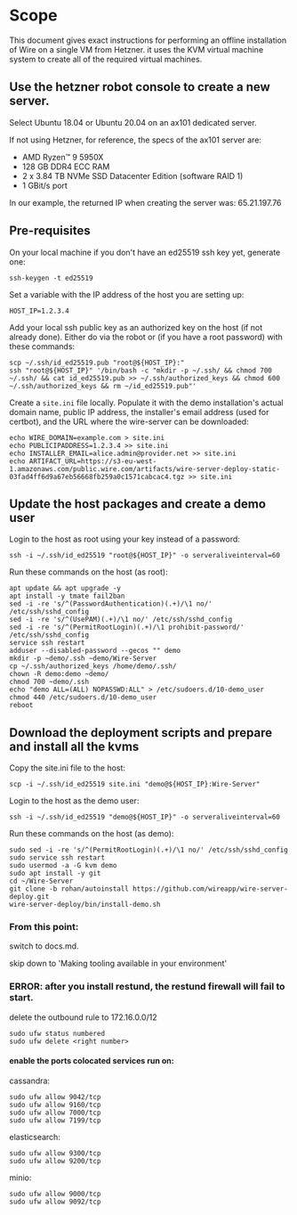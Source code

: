 # Scope

This document gives exact instructions for performing an offline installation of Wire on a single VM from Hetzner. it uses the KVM virtual machine system to create all of the required virtual machines.

## Use the hetzner robot console to create a new server.

Select Ubuntu 18.04 or Ubuntu 20.04 on an ax101 dedicated server.

If not using Hetzner, for reference, the specs of the ax101 server are:

* AMD Ryzen™ 9 5950X
* 128 GB DDR4 ECC RAM
* 2 x 3.84 TB NVMe SSD Datacenter Edition (software RAID 1) 
* 1 GBit/s port

In our example, the returned IP when creating the server was: 65.21.197.76

## Pre-requisites

On your local machine if you don't have an ed25519 ssh key yet, generate one:

```
ssh-keygen -t ed25519
```

Set a variable with the IP address of the host you are setting up:

```
HOST_IP=1.2.3.4
```

Add your local ssh public key as an authorized key on the host (if not already done).
Either do via the robot or (if you have a root password) with these commands:

```
scp ~/.ssh/id_ed25519.pub "root@${HOST_IP}:"
ssh "root@${HOST_IP}" '/bin/bash -c "mkdir -p ~/.ssh/ && chmod 700 ~/.ssh/ && cat id_ed25519.pub >> ~/.ssh/authorized_keys && chmod 600 ~/.ssh/authorized_keys && rm ~/id_ed25519.pub"'
```

Create a `site.ini` file locally. Populate it with the demo installation's actual
domain name, public IP address, the installer's email address (used for certbot),
and the URL where the wire-server can be downloaded:

```
echo WIRE_DOMAIN=example.com > site.ini
echo PUBLICIPADDRESS=1.2.3.4 >> site.ini
echo INSTALLER_EMAIL=alice.admin@provider.net >> site.ini
echo ARTIFACT_URL=https://s3-eu-west-1.amazonaws.com/public.wire.com/artifacts/wire-server-deploy-static-03fad4ff6d9a67eb56668fb259a0c1571cabcac4.tgz >> site.ini
```

## Update the host packages and create a demo user

Login to the host as root using your key instead of a password:

```
ssh -i ~/.ssh/id_ed25519 "root@${HOST_IP}" -o serveraliveinterval=60
```

Run these commands on the host (as root):

```
apt update && apt upgrade -y 
apt install -y tmate fail2ban
sed -i -re 's/^(PasswordAuthentication)(.+)/\1 no/' /etc/ssh/sshd_config
sed -i -re 's/^(UsePAM)(.+)/\1 no/' /etc/ssh/sshd_config
sed -i -re 's/^(PermitRootLogin)(.+)/\1 prohibit-password/' /etc/ssh/sshd_config
service ssh restart
adduser --disabled-password --gecos "" demo
mkdir -p ~demo/.ssh ~demo/Wire-Server
cp ~/.ssh/authorized_keys /home/demo/.ssh/
chown -R demo:demo ~demo/
chmod 700 ~demo/.ssh
echo "demo ALL=(ALL) NOPASSWD:ALL" > /etc/sudoers.d/10-demo_user
chmod 440 /etc/sudoers.d/10-demo_user
reboot
```

## Download the deployment scripts and prepare and install all the kvms

Copy the site.ini file to the host:

```
scp -i ~/.ssh/id_ed25519 site.ini "demo@${HOST_IP}:Wire-Server"
```

Login to the host as the demo user:

```
ssh -i ~/.ssh/id_ed25519 "demo@${HOST_IP}" -o serveraliveinterval=60
```

Run these commands on the host (as demo):

```
sudo sed -i -re 's/^(PermitRootLogin)(.+)/\1 no/' /etc/ssh/sshd_config
sudo service ssh restart
sudo usermod -a -G kvm demo
sudo apt install -y git
cd ~/Wire-Server
git clone -b rohan/autoinstall https://github.com/wireapp/wire-server-deploy.git
wire-server-deploy/bin/install-demo.sh
```



### From this point:

switch to docs.md.

skip down to 'Making tooling available in your environment'

### ERROR: after you install restund, the restund firewall will fail to start.

delete the outbound rule to 172.16.0.0/12
```
sudo ufw status numbered
sudo ufw delete <right number>
```

#### enable the ports colocated services run on:
cassandra:
```
sudo ufw allow 9042/tcp
sudo ufw allow 9160/tcp
sudo ufw allow 7000/tcp
sudo ufw allow 7199/tcp
```

elasticsearch:
```
sudo ufw allow 9300/tcp
sudo ufw allow 9200/tcp
```

minio:
```
sudo ufw allow 9000/tcp
sudo ufw allow 9092/tcp
```
